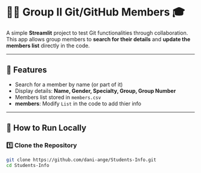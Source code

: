 # 👨‍🎓 Group II Git/GitHub Members 🎓

A simple **Streamlit** project to test Git functionalities through collaboration.  
This app allows group members to **search for their details** and **update the members list** directly in the code.

---

## 📌 Features
- Search for a member by name (or part of it)
- Display details: **Name, Gender, Specialty, Group, Group Number**
- Members list stored in `members.csv`
- **members**: Modify `List` in the code to add thier info

---

## 🚀 How to Run Locally

### 1️⃣ Clone the Repository
```sh
git clone https://github.com/dani-ange/Students-Info.git
cd Students-Info
